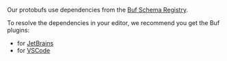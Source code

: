 Our protobufs use dependencies from the
[Buf Schema Registry](https://buf.build/explore).

To resolve the dependencies in your editor, we recommend you get the Buf
plugins:
* for [JetBrains](https://plugins.jetbrains.com/plugin/19147-buf-for-protocol-buffers)
* for [VSCode](https://marketplace.visualstudio.com/items?itemName=bufbuild.vscode-buf)